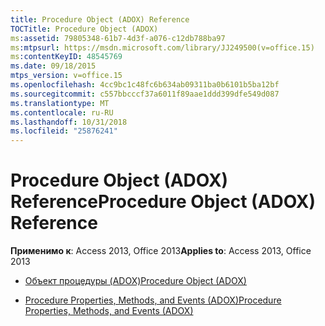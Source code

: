 ```yaml
---
title: Procedure Object (ADOX) Reference
TOCTitle: Procedure Object (ADOX)
ms:assetid: 79805348-61b7-4d3f-a076-c12db788ba97
ms:mtpsurl: https://msdn.microsoft.com/library/JJ249500(v=office.15)
ms:contentKeyID: 48545769
ms.date: 09/18/2015
mtps_version: v=office.15
ms.openlocfilehash: 4cc9bc1c48fc6b634ab09311ba0b6101b5ba12bf
ms.sourcegitcommit: c557bbcccf37a6011f89aae1ddd399dfe549d087
ms.translationtype: MT
ms.contentlocale: ru-RU
ms.lasthandoff: 10/31/2018
ms.locfileid: "25876241"
---
```

# <a name="procedure-object-adox-reference"></a><span data-ttu-id="0f253-102">Procedure Object (ADOX) Reference</span><span class="sxs-lookup"><span data-stu-id="0f253-102">Procedure Object (ADOX) Reference</span></span>


<span data-ttu-id="0f253-103">**Применимо к**: Access 2013, Office 2013</span><span class="sxs-lookup"><span data-stu-id="0f253-103">**Applies to**: Access 2013, Office 2013</span></span>



  - [<span data-ttu-id="0f253-104">Объект процедуры (ADOX)</span><span class="sxs-lookup"><span data-stu-id="0f253-104">Procedure Object (ADOX)</span></span>](procedure-object-adox.md)

  - [<span data-ttu-id="0f253-105">Procedure Properties, Methods, and Events (ADOX)</span><span class="sxs-lookup"><span data-stu-id="0f253-105">Procedure Properties, Methods, and Events (ADOX)</span></span>](procedure-properties-methods-and-events-adox.md)

